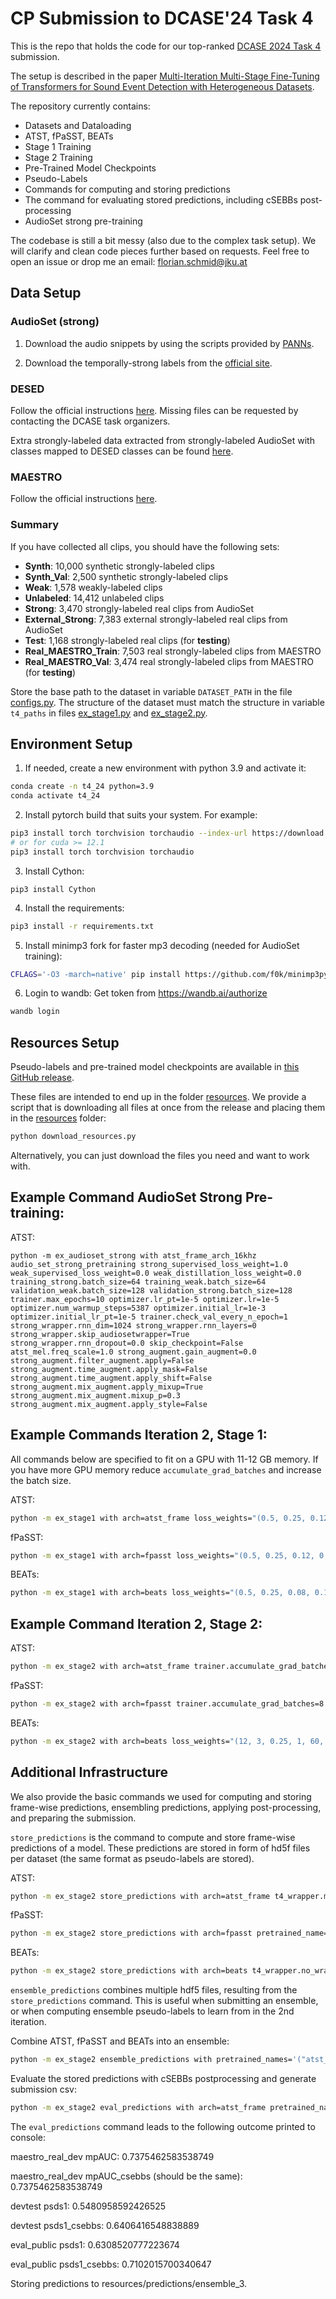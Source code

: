 # CP Submission to DCASE'24 Task 4

This is the repo that holds the code for our top-ranked [DCASE 2024 Task 4](https://dcase.community/challenge2024/task-sound-event-detection-with-heterogeneous-training-dataset-and-potentially-missing-labels-results) submission.

The setup is described in the paper [Multi-Iteration Multi-Stage Fine-Tuning of Transformers for Sound Event Detection with Heterogeneous Datasets](https://arxiv.org/abs/2407.12997).

The repository currently contains:
* Datasets and Dataloading
* ATST, fPaSST, BEATs
* Stage 1 Training
* Stage 2 Training
* Pre-Trained Model Checkpoints
* Pseudo-Labels 
* Commands for computing and storing predictions
* The command for evaluating stored predictions, including cSEBBs post-processing
* AudioSet strong pre-training

The codebase is still a bit messy (also due to the complex task setup). We will clarify and clean code pieces further based on requests.
Feel free to open an issue or drop me an email: florian.schmid@jku.at

## Data Setup

### AudioSet (strong)

1. Download the audio snippets by using the scripts provided by [PANNs](https://github.com/qiuqiangkong/audioset_tagging_cnn).

2. Download the temporally-strong labels from the [official site](https://research.google.com/audioset/download_strong.html).

### DESED

Follow the official instructions [here](https://dcase.community/challenge2024/task-sound-event-detection-with-heterogeneous-training-dataset-and-potentially-missing-labels). Missing files can be requested by contacting the DCASE task organizers.

Extra strongly-labeled data extracted from strongly-labeled AudioSet with classes mapped to DESED classes can be found [here](https://saoyear.github.io/post/downloading-real-waveforms-for-desed/).

### MAESTRO

Follow the official instructions [here](https://dcase.community/challenge2024/task-sound-event-detection-with-heterogeneous-training-dataset-and-potentially-missing-labels).

### Summary

If you have collected all clips, you should have the following sets:

* **Synth**: 10,000 synthetic strongly-labeled clips
* **Synth_Val**: 2,500 synthetic strongly-labeled clips
* **Weak**: 1,578 weakly-labeled clips
* **Unlabeled**: 14,412 unlabeled clips
* **Strong**: 3,470 strongly-labeled real clips from AudioSet
* **External_Strong**: 7,383 external strongly-labeled real clips from AudioSet
* **Test**: 1,168 strongly-labeled real clips (for **testing**)
* **Real_MAESTRO_Train**: 7,503 real strongly-labeled clips from MAESTRO
* **Real_MAESTRO_Val**: 3,474 real strongly-labeled clips from MAESTRO (for **testing**)

Store the base path to the dataset in variable ```DATASET_PATH``` in the file [configs.py](configs.py). The structure of the 
dataset must match the structure in variable ```t4_paths``` in files [ex_stage1.py](ex_stage1.py) and [ex_stage2.py](ex_stage2.py).

## Environment Setup

1. If needed, create a new environment with python 3.9 and activate it:

```bash
conda create -n t4_24 python=3.9
conda activate t4_24
 ```

2. Install pytorch build that suits your system. For example:

```bash
pip3 install torch torchvision torchaudio --index-url https://download.pytorch.org/whl/cu118
# or for cuda >= 12.1
pip3 install torch torchvision torchaudio 
```

3. Install Cython:

```
pip3 install Cython
```

4. Install the requirements:

 ```bash
pip3 install -r requirements.txt
 ```

5. Install minimp3 fork for faster mp3 decoding (needed for AudioSet training):

 ```bash
CFLAGS='-O3 -march=native' pip install https://github.com/f0k/minimp3py/archive/master.zip
 ```

6. Login to wandb:
Get token from <https://wandb.ai/authorize>

 ```bash
 wandb login
```

## Resources Setup

Pseudo-labels and pre-trained model checkpoints are available in [this GitHub release](https://github.com/CPJKU/cpjku_dcase24/releases/tag/files).

These files are intended to end up in the folder [resources](resources). We provide a script that is downloading all files at once from the release
and placing them in the [resources](resources) folder:

 ```bash
python download_resources.py
 ```

Alternatively, you can just download the files you need and want to work with.

## Example Command AudioSet Strong Pre-training:
ATST:

```
python -m ex_audioset_strong with atst_frame_arch_16khz audio_set_strong_pretraining strong_supervised_loss_weight=1.0 weak_supervised_loss_weight=0.0 weak_distillation_loss_weight=0.0 training_strong.batch_size=64 training_weak.batch_size=64 validation_weak.batch_size=128 validation_strong.batch_size=128 trainer.max_epochs=10 optimizer.lr_pt=1e-5 optimizer.lr=1e-5 optimizer.num_warmup_steps=5387 optimizer.initial_lr=1e-3 optimizer.initial_lr_pt=1e-5 trainer.check_val_every_n_epoch=1 strong_wrapper.rnn_dim=1024 strong_wrapper.rnn_layers=0 strong_wrapper.skip_audiosetwrapper=True strong_wrapper.rnn_dropout=0.0 skip_checkpoint=False atst_mel.freq_scale=1.0 strong_augment.gain_augment=0.0 strong_augment.filter_augment.apply=False strong_augment.time_augment.apply_mask=False strong_augment.time_augment.apply_shift=False strong_augment.mix_augment.apply_mixup=True strong_augment.mix_augment.mixup_p=0.3 strong_augment.mix_augment.apply_style=False
```

## Example Commands Iteration 2, Stage 1:

All commands below are specified to fit on a GPU with 11-12 GB memory. If you have more GPU memory reduce ```accumulate_grad_batches``` and increase the batch size.

ATST:
```bash
python -m ex_stage1 with arch=atst_frame loss_weights="(0.5, 0.25, 0.12, 0.1, 0.1, 1.5)" trainer.max_epochs=200 optimizer.crnn_lr=0.0005 filter_augment.apply=0 mix_augment.apply_mixstyle=0 ssl_no_class_mask=1 wandb.name=s1.i2,atst
```

fPaSST:
```bash
python -m ex_stage1 with arch=fpasst loss_weights="(0.5, 0.25, 0.12, 0.1, 0.1, 1.5)" trainer.max_epochs=200 optimizer.crnn_lr=0.0005 filter_augment.apply=0 exclude_maestro_weak_ssl=1 t4_wrapper.embed_pool=int t4_wrapper.interpolation_mode=nearest-exact mix_augment.apply_mixstyle=0 passt_mel.fmax_aug_range=2000 wandb.name=s1.i2,pfasst
```

BEATs:
```bash
python -m ex_stage1 with arch=beats loss_weights="(0.5, 0.25, 0.08, 0.1, 0.1, 1.5)" trainer.max_epochs=200 optimizer.crnn_lr=0.0005 filter_augment.apply=0 t4_wrapper.no_wrapper=1 ssl_no_class_mask=1 trainer.accumulate_grad_batches=4 "training.batch_sizes=(3, 3, 3, 5, 5)" t4_wrapper.embed_pool=int t4_wrapper.interpolation_mode=nearest-exact wandb.name=s1.i2,beats
```

## Example Command Iteration 2, Stage 2:

ATST:

```bash
python -m ex_stage2 with arch=atst_frame trainer.accumulate_grad_batches=8 loss_weights="(12, 3, 0.25, 1, 60, 0)" t4_wrapper.model_init_id=atst_stage1 optimizer.pt_lr_scale=0.5 optimizer.cnn_lr=1e-5 optimizer.rnn_lr=1e-4 freq_warp.include_maestro=1 optimizer.adamw=1 optimizer.weight_decay=1e-3 wandb.name=s2.i2,atst
```
fPaSST:

```bash
python -m ex_stage2 with arch=fpasst trainer.accumulate_grad_batches=8 loss_weights="(12, 3, 0.25, 1, 60, 0)" t4_wrapper.model_init_id=passt_stage1 freq_warp.apply=0 optimizer.adamw=1 optimizer.weight_decay=1e-3 passt_mel.fmin_aug_range=1 passt_mel.fmax_aug_range=2000 optimizer.cnn_lr=5e-5 optimizer.rnn_lr=5e-4 exclude_maestro_weak_ssl=1 t4_wrapper.embed_pool=int t4_wrapper.interpolation_mode=nearest-exact wandb.name=s2.i2,passt
```

BEATs:
```bash
python -m ex_stage2 with arch=beats loss_weights="(12, 3, 0.25, 1, 60, 0)" trainer.accumulate_grad_batches=36 "training.batch_sizes=(3, 2, 2, 3, 3)" t4_wrapper.model_init_id=beats_stage1 freq_warp.include_maestro=1 optimizer.adamw=1 optimizer.weight_decay=1e-3 t4_wrapper.no_wrapper=1 optimizer.cnn_lr=5e-5 optimizer.rnn_lr=5e-4 t4_wrapper.embed_pool=int t4_wrapper.interpolation_mode=nearest-exact exclude_maestro_weak_ssl=1 wandb.name=s2.i2,beats
```

## Additional Infrastructure

We also provide the basic commands we used for computing and storing frame-wise predictions, ensembling predictions, applying post-processing, and preparing the submission.

```store_predictions``` is the command to compute and store frame-wise predictions of a model. These predictions are stored in form of 
hd5f files per dataset (the same format as pseudo-labels are stored). 

ATST:
```bash
python -m ex_stage2 store_predictions with arch=atst_frame t4_wrapper.model_init_id=atst_stage2
```

fPaSST:
```bash
python -m ex_stage2 store_predictions with arch=fpasst pretrained_name=passt_stage2
```

BEATs:
```bash
python -m ex_stage2 store_predictions with arch=beats t4_wrapper.no_wrapper=1 pretrained_name=beats_stage2
```

```ensemble_predictions``` combines multiple hdf5 files, resulting from the ```store_predictions``` command. This is useful when
submitting an ensemble, or when computing ensemble pseudo-labels to learn from in the 2nd iteration. 

Combine ATST, fPaSST and BEATs into an ensemble:
```bash
python -m ex_stage2 ensemble_predictions with pretrained_names='("atst_stage2", "passt_stage2", "beats_stage2")' out_name="ensemble_3"
```

Evaluate the stored predictions with cSEBBs postprocessing and generate submission csv:
```bash
python -m ex_stage2 eval_predictions with arch=atst_frame pretrained_name="ensemble_3"
```

The ```eval_predictions``` command leads to the following outcome printed to console:

maestro_real_dev mpAUC: 0.7375462583538749 

maestro_real_dev mpAUC_csebbs (should be the same): 0.7375462583538749

devtest psds1: 0.5480958592426525

devtest psds1_csebbs: 0.6406416548838889

eval_public psds1: 0.6308520777223674

eval_public psds1_csebbs: 0.7102015700340647

Storing predictions to resources/predictions/ensemble_3.




